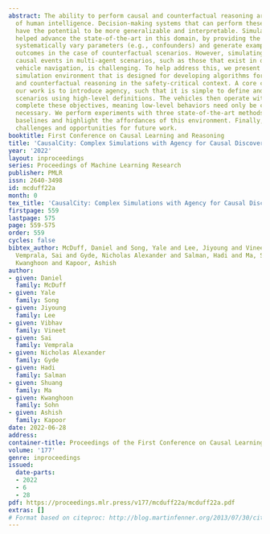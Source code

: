 ```yaml
---
abstract: The ability to perform causal and counterfactual reasoning are central properties
  of human intelligence. Decision-making systems that can perform these types of reasoning
  have the potential to be more generalizable and interpretable. Simulations have
  helped advance the state-of-the-art in this domain, by providing the ability to
  systematically vary parameters (e.g., confounders) and generate examples of the
  outcomes in the case of counterfactual scenarios. However, simulating complex temporal
  causal events in multi-agent scenarios, such as those that exist in driving and
  vehicle navigation, is challenging. To help address this, we present a high-fidelity
  simulation environment that is designed for developing algorithms for causal discovery
  and counterfactual reasoning in the safety-critical context. A core component of
  our work is to introduce agency, such that it is simple to define and create complex
  scenarios using high-level definitions. The vehicles then operate with agency to
  complete these objectives, meaning low-level behaviors need only be controlled if
  necessary. We perform experiments with three state-of-the-art methods to create
  baselines and highlight the affordances of this environment. Finally, we highlight
  challenges and opportunities for future work.
booktitle: First Conference on Causal Learning and Reasoning
title: 'CausalCity: Complex Simulations with Agency for Causal Discovery and Reasoning'
year: '2022'
layout: inproceedings
series: Proceedings of Machine Learning Research
publisher: PMLR
issn: 2640-3498
id: mcduff22a
month: 0
tex_title: 'CausalCity: Complex Simulations with Agency for Causal Discovery and Reasoning'
firstpage: 559
lastpage: 575
page: 559-575
order: 559
cycles: false
bibtex_author: McDuff, Daniel and Song, Yale and Lee, Jiyoung and Vineet, Vibhav and
  Vemprala, Sai and Gyde, Nicholas Alexander and Salman, Hadi and Ma, Shuang and Sohn,
  Kwanghoon and Kapoor, Ashish
author:
- given: Daniel
  family: McDuff
- given: Yale
  family: Song
- given: Jiyoung
  family: Lee
- given: Vibhav
  family: Vineet
- given: Sai
  family: Vemprala
- given: Nicholas Alexander
  family: Gyde
- given: Hadi
  family: Salman
- given: Shuang
  family: Ma
- given: Kwanghoon
  family: Sohn
- given: Ashish
  family: Kapoor
date: 2022-06-28
address:
container-title: Proceedings of the First Conference on Causal Learning and Reasoning
volume: '177'
genre: inproceedings
issued:
  date-parts:
  - 2022
  - 6
  - 28
pdf: https://proceedings.mlr.press/v177/mcduff22a/mcduff22a.pdf
extras: []
# Format based on citeproc: http://blog.martinfenner.org/2013/07/30/citeproc-yaml-for-bibliographies/
---
```

